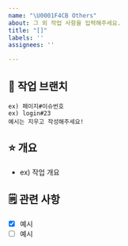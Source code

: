 ```yaml
---
name: "\U0001F4CB Others"
about: 그 외 작업 사항을 입력해주세요.
title: "[]"
labels: ''
assignees: ''

---
```


## 🌸 작업 브랜치
```
ex) 페이지#이슈번호
ex) login#23
예시는 지우고 작성해주세요!
```
   
## ⭐ 개요
- ex) 작업 개요
   
## 🗒️ 관련 사항
- [x] 예시
- [ ] 예시
